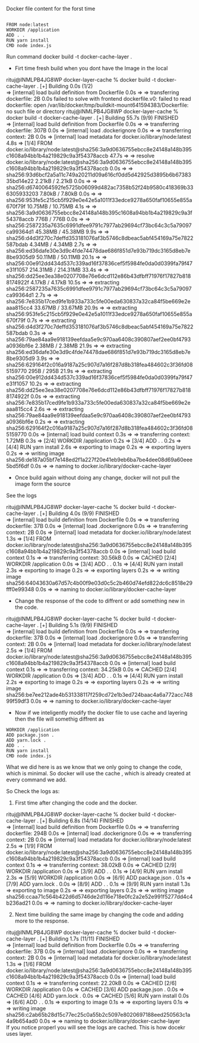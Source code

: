 Docker file content for the forst time

````

FROM node:latest
WORKDIR /application
ADD . .
RUN yarn install
CMD node index.js

````
Run command docker build -t docker-cache-layer .

- Firt time fresh build when you dont have the Image in the local

rituj@INMLPB4JG8WP docker-layer-cache % docker build -t docker-cache-layer .
[+] Building 0.0s (1/2)                                                                                                                                                                                     
 => [internal] load build definition from Dockerfile                                                                                                                                                   0.0s
 => => transferring dockerfile: 2B                                                                                                                                                                     0.0s
failed to solve with frontend dockerfile.v0: failed to read dockerfile: open /var/lib/docker/tmp/buildkit-mount641594383/Dockerfile: no such file or directory
rituj@INMLPB4JG8WP docker-layer-cache % docker build -t docker-cache-layer .
[+] Building 55.7s (9/9) FINISHED                                                                                                                                                                           
 => [internal] load build definition from Dockerfile                                                                                                                                                   0.0s
 => => transferring dockerfile: 307B                                                                                                                                                                   0.0s
 => [internal] load .dockerignore                                                                                                                                                                      0.0s
 => => transferring context: 2B                                                                                                                                                                        0.0s
 => [internal] load metadata for docker.io/library/node:latest                                                                                                                                         4.8s
 => [1/4] FROM docker.io/library/node:latest@sha256:3a9d0636755ebcc8e24148a148b395c1608a94bb1b4a219829c9a3f54378accb                                                                                  47.7s
 => => resolve docker.io/library/node:latest@sha256:3a9d0636755ebcc8e24148a148b395c1608a94bb1b4a219829c9a3f54378accb                                                                                   0.0s
 => => sha256:93d6bcf2a5a11c749a20211d09a616cf0dd5d42925d3895b6b6738335bd14e22 2.21kB / 2.21kB                                                                                                         0.0s
 => => sha256:d6740064592fe5725b06099d482ac7358b52f24b9580c418369b336305933203 7.80kB / 7.80kB                                                                                                         0.0s
 => => sha256:953fe5c215cb5f929e0e42e5a1011f33edce9278a650faf10655e855a670f79f 10.75MB / 10.75MB                                                                                                       4.1s
 => => sha256:3a9d0636755ebcc8e24148a148b395c1608a94bb1b4a219829c9a3f54378accb 776B / 776B                                                                                                             0.0s
 => => sha256:2587235a7635c6991dfee9791c7977ab29694cf73bc64c3c5a79097ca99364d1 45.38MB / 45.38MB                                                                                                       9.9s
 => => sha256:d4d3f270c7deffd353181076af3b5746c8dbeac5abf454169a75e7822587bdab 4.34MB / 4.34MB                                                                                                         2.7s
 => => sha256:ed36dafe30e3d9c4fde74478dae686f851d7e93b719dc3165d8eb7e8be9305d9 50.11MB / 50.11MB                                                                                                      20.1s
 => => sha256:00e912dd434d537c339ad16f37836cef5f5984fe0da0d0399fa79f47e31f1057 214.31MB / 214.31MB                                                                                                    33.4s
 => => sha256:dd25ee3ea38e0207708e76e6dcd112e86b43dfbff71976f17827b8188174922f 4.17kB / 4.17kB                                                                                                        10.5s
 => => extracting sha256:2587235a7635c6991dfee9791c7977ab29694cf73bc64c3c5a79097ca99364d1                                                                                                              2.7s
 => => sha256:7e835b17ced9fe1b933a733c5fe00eda630837a32ca84f5be669e2eaaa815cc4 33.67MB / 33.67MB                                                                                                      20.9s
 => => extracting sha256:953fe5c215cb5f929e0e42e5a1011f33edce9278a650faf10655e855a670f79f                                                                                                              0.7s
 => => extracting sha256:d4d3f270c7deffd353181076af3b5746c8dbeac5abf454169a75e7822587bdab                                                                                                              0.3s
 => => sha256:79ae84aa9e918139eefdaa5e9c970aa6408c390807aef2ee0bf4793a0936bf6e 2.38MB / 2.38MB                                                                                                        21.9s
 => => extracting sha256:ed36dafe30e3d9c4fde74478dae686f851d7e93b719dc3165d8eb7e8be9305d9                                                                                                              3.9s
 => => sha256:629164f2c016a9187a25c907d7a16f287d8b318fea484602c3f36fd085159770 295B / 295B                                                                                                            21.9s
 => => extracting sha256:00e912dd434d537c339ad16f37836cef5f5984fe0da0d0399fa79f47e31f1057                                                                                                             10.2s
 => => extracting sha256:dd25ee3ea38e0207708e76e6dcd112e86b43dfbff71976f17827b8188174922f                                                                                                              0.0s
 => => extracting sha256:7e835b17ced9fe1b933a733c5fe00eda630837a32ca84f5be669e2eaaa815cc4                                                                                                              2.6s
 => => extracting sha256:79ae84aa9e918139eefdaa5e9c970aa6408c390807aef2ee0bf4793a0936bf6e                                                                                                              0.2s
 => => extracting sha256:629164f2c016a9187a25c907d7a16f287d8b318fea484602c3f36fd085159770                                                                                                              0.0s
 => [internal] load build context                                                                                                                                                                      0.3s
 => => transferring context: 1.72MB                                                                                                                                                                    0.3s
 => [2/4] WORKDIR /application                                                                                                                                                                         0.2s
 => [3/4] ADD . .                                                                                                                                                                                      0.2s
 => [4/4] RUN yarn install                                                                                                                                                                             2.6s
 => exporting to image                                                                                                                                                                                 0.2s 
 => => exporting layers                                                                                                                                                                                0.2s 
 => => writing image sha256:de187a05bf7e148ed2f1a227f20e41eb9eb6ba7be4dee08d69a60eee5bd5f6df                                                                                                           0.0s 
 => => naming to docker.io/library/docker-cache-layer 


- Once build again without doing any change, docker will not pull the image form the source

See the logs

rituj@INMLPB4JG8WP docker-layer-cache % docker build -t docker-cache-layer .
[+] Building 4.0s (9/9) FINISHED                                                                                                                                                                            
 => [internal] load build definition from Dockerfile                                                                                                                                                   0.0s
 => => transferring dockerfile: 37B                                                                                                                                                                    0.0s
 => [internal] load .dockerignore                                                                                                                                                                      0.0s
 => => transferring context: 2B                                                                                                                                                                        0.0s
 => [internal] load metadata for docker.io/library/node:latest                                                                                                                                         1.3s
 => [1/4] FROM docker.io/library/node:latest@sha256:3a9d0636755ebcc8e24148a148b395c1608a94bb1b4a219829c9a3f54378accb                                                                                   0.0s
 => [internal] load build context                                                                                                                                                                      0.1s
 => => transferring context: 30.56kB                                                                                                                                                                   0.0s
 => CACHED [2/4] WORKDIR /application                                                                                                                                                                  0.0s
 => [3/4] ADD . .                                                                                                                                                                                      0.1s
 => [4/4] RUN yarn install                                                                                                                                                                             2.3s
 => exporting to image                                                                                                                                                                                 0.2s 
 => => exporting layers                                                                                                                                                                                0.2s 
 => => writing image sha256:64043630a67d57c4b00f9e03d0c5c2b460d74efd822dc6c8518e29fff0e99348                                                                                                           0.0s 
 => => naming to docker.io/library/docker-cache-layer    

- Change the response of the code to diffrent or add something new in the code.

rituj@INMLPB4JG8WP docker-layer-cache % docker build -t docker-cache-layer .
[+] Building 5.1s (9/9) FINISHED                                                                                                                                                                            
 => [internal] load build definition from Dockerfile                                                                                                                                                   0.0s
 => => transferring dockerfile: 37B                                                                                                                                                                    0.0s
 => [internal] load .dockerignore                                                                                                                                                                      0.0s
 => => transferring context: 2B                                                                                                                                                                        0.0s
 => [internal] load metadata for docker.io/library/node:latest                                                                                                                                         2.5s
 => [1/4] FROM docker.io/library/node:latest@sha256:3a9d0636755ebcc8e24148a148b395c1608a94bb1b4a219829c9a3f54378accb                                                                                   0.0s
 => [internal] load build context                                                                                                                                                                      0.1s
 => => transferring context: 34.25kB                                                                                                                                                                   0.0s
 => CACHED [2/4] WORKDIR /application                                                                                                                                                                  0.0s
 => [3/4] ADD . .                                                                                                                                                                                      0.1s
 => [4/4] RUN yarn install                                                                                                                                                                             2.2s
 => exporting to image                                                                                                                                                                                 0.2s
 => => exporting layers                                                                                                                                                                                0.2s
 => => writing image sha256:be7ee212ade4b531338117f259cd72e1b3ed724baac4a6a772acc74899f59df3                                                                                                           0.0s 
 => => naming to docker.io/library/docker-cache-layer           


 - Now if we inteligently modify the docker file to use cache and layering then the file will somethig diffrent as

 ````
 WORKDIR /application
ADD package.json .
ADD yarn.lock .
ADD . .
RUN yarn install
CMD node index.js

````

What we did here is as we know that we only going to change the code, which is minimal. 
So docker will use the cache , which is already created at every command we add.

So Check the logs as:

1. First time after changing the code and the docker.

rituj@INMLPB4JG8WP docker-layer-cache % docker build -t docker-cache-layer .
[+] Building 6.8s (14/14) FINISHED                                                                                                                                                                          
 => [internal] load build definition from Dockerfile                                                                                                                                                   0.0s
 => => transferring dockerfile: 294B                                                                                                                                                                   0.0s
 => [internal] load .dockerignore                                                                                                                                                                      0.0s
 => => transferring context: 2B                                                                                                                                                                        0.0s
 => [internal] load metadata for docker.io/library/node:latest                                                                                                                                         2.5s
 => [1/9] FROM docker.io/library/node:latest@sha256:3a9d0636755ebcc8e24148a148b395c1608a94bb1b4a219829c9a3f54378accb                                                                                   0.0s
 => [internal] load build context                                                                                                                                                                      0.1s
 => => transferring context: 38.02kB                                                                                                                                                                   0.0s
 => CACHED [2/9] WORKDIR /application                                                                                                                                                                  0.0s
 => [3/9] ADD . .                                                                                                                                                                                      0.1s
 => [4/9] RUN yarn install                                                                                                                                                                             2.3s
 => [5/9] WORKDIR /application                                                                                                                                                                         0.0s 
 => [6/9] ADD package.json .                                                                                                                                                                           0.1s 
 => [7/9] ADD yarn.lock .                                                                                                                                                                              0.0s 
 => [8/9] ADD . .                                                                                                                                                                                      0.1s 
 => [9/9] RUN yarn install                                                                                                                                                                             1.3s
 => exporting to image                                                                                                                                                                                 0.2s
 => => exporting layers                                                                                                                                                                                0.2s
 => => writing image sha256:ccaa71c564b422d6d5746de2d116e718e0fc2a2e52e991f5277dd4c4b236ad21                                                                                                           0.0s 
 => => naming to docker.io/library/docker-cache-layer      



2. Next time building the same image by changing the code and adding more to the response.

rituj@INMLPB4JG8WP docker-layer-cache % docker build -t docker-cache-layer .
[+] Building 1.7s (11/11) FINISHED                                                                                                                                                                          
 => [internal] load build definition from Dockerfile                                                                                                                                                   0.0s
 => => transferring dockerfile: 37B                                                                                                                                                                    0.0s
 => [internal] load .dockerignore                                                                                                                                                                      0.0s
 => => transferring context: 2B                                                                                                                                                                        0.0s
 => [internal] load metadata for docker.io/library/node:latest                                                                                                                                         1.3s
 => [1/6] FROM docker.io/library/node:latest@sha256:3a9d0636755ebcc8e24148a148b395c1608a94bb1b4a219829c9a3f54378accb                                                                                   0.0s
 => [internal] load build context                                                                                                                                                                      0.1s
 => => transferring context: 22.20kB                                                                                                                                                                   0.0s
 => CACHED [2/6] WORKDIR /application                                                                                                                                                                  0.0s
 => CACHED [3/6] ADD package.json .                                                                                                                                                                    0.0s
 => CACHED [4/6] ADD yarn.lock .                                                                                                                                                                       0.0s
 => CACHED [5/6] RUN yarn install                                                                                                                                                                      0.0s
 => [6/6] ADD . .                                                                                                                                                                                      0.1s
 => exporting to image                                                                                                                                                                                 0.1s
 => => exporting layers                                                                                                                                                                                0.1s
 => => writing image sha256:c2ab65b28d15c77ec25c0a55b2c5097e8020697188eed250563c1a4a9b654ad0                                                                                                           0.0s
 => => naming to docker.io/library/docker-cache-layer                                                                                                               
 If you notice properl you will see the logs are cached.
 This is how docekr uses layer.                                  